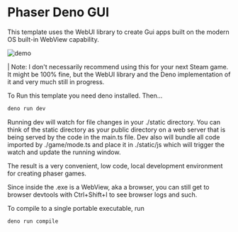 # Phaser Deno GUI

This template uses the WebUI library to create Gui apps built on the modern OS built-in WebView capability.

![demo](./demo.gif)

| Note: I don't necessarily recommend using this for your next Steam game. It might be 100% fine, but the WebUI library and the Deno implementation of it and very much still in progress.

To Run this template you need deno installed. Then...

```bash
deno run dev
```

Running dev will watch for file changes in your ./static directory. You can think of the static directory as your public directory on a web server that is being served by the code in the main.ts file. Dev also will bundle all code imported by ./game/mode.ts and place it in ./static/js which will trigger the watch and update the running window.

The result is a very convenient, low code, local development environment for creating phaser games.

Since inside the .exe is a WebView, aka a browser, you can still get to browser devtools with Ctrl+Shift+I to see browser logs and such.

To compile to a single portable executable, run

```bash
deno run compile
```